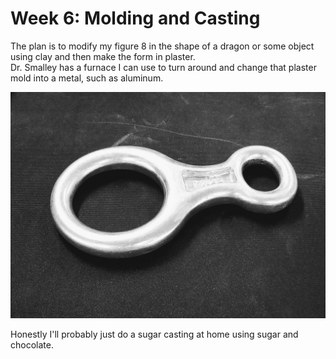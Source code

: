 # Week 6: Molding and Casting

The plan is to modify my figure 8 in the shape of a dragon or some object using clay and then make the form in plaster.  
Dr. Smalley has a furnace I can use to turn around and change that plaster mold into a metal, such as aluminum.

![figure_8](figure_8.jpg)

Honestly I'll probably just do a sugar casting at home using sugar and chocolate.

